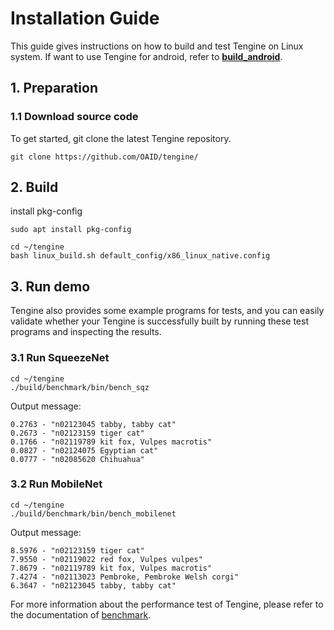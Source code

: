 # Installation Guide

This guide gives instructions on how to build and test Tengine on Linux system. If want to use Tengine for android, refer to **[build_android](build_android.md)**.


## 1. Preparation

### **1.1 Download source code**

To get started, git clone the latest Tengine repository.
	
	git clone https://github.com/OAID/tengine/
	
## 2. Build
install pkg-config 
```
sudo apt install pkg-config
```

```
cd ~/tengine
bash linux_build.sh default_config/x86_linux_native.config 
```

## 3. Run demo

Tengine also provides some example programs for tests, and you can easily validate whether your Tengine is successfully built by running these test programs and inspecting the results.

### 3.1 Run SqueezeNet
    cd ~/tengine
    ./build/benchmark/bin/bench_sqz

Output message:

	0.2763 - "n02123045 tabby, tabby cat"
	0.2673 - "n02123159 tiger cat"
	0.1766 - "n02119789 kit fox, Vulpes macrotis"
	0.0827 - "n02124075 Egyptian cat"
	0.0777 - "n02085620 Chihuahua"

### 3.2 Run MobileNet
    
    cd ~/tengine
    ./build/benchmark/bin/bench_mobilenet

Output message:

	8.5976 - "n02123159 tiger cat"
	7.9550 - "n02119022 red fox, Vulpes vulpes"
	7.8679 - "n02119789 kit fox, Vulpes macrotis"
	7.4274 - "n02113023 Pembroke, Pembroke Welsh corgi"
	6.3647 - "n02123045 tabby, tabby cat"

For more information about the performance test of Tengine, please refer to the documentation of [benchmark](benchmark.md).
